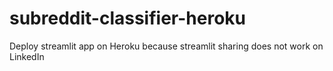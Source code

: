 # subreddit-classifier-heroku
Deploy streamlit app on Heroku because streamlit sharing does not work on LinkedIn
